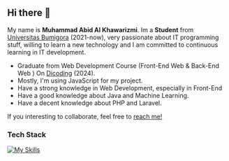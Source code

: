 ## Hi there 👋

My name is **Muhammad Abid Al Khawarizmi**. Im a **Student** from [Universitas Bumigora](https://universitasbumigora.ac.id) (2021-now), very passionate about IT programming stuff, willing to learn a new technology and I am committed to continuous learning in IT development.

- Graduate from Web Development Course (Front-End Web & Back-End Web ) On [Dicoding](https://www.dicoding.com) (2024).
- Mostly, I'm using JavaScript for my project.
- Have a strong knowledge in Web Development, especially in Front-End
- Have a good knowledge about Java and Machine Learning.
- Have a decent knowledge about PHP and Laravel.

If you interesting to collaborate, feel free to [reach me!](https://www.linkedin.com/in/abidrizmi/) 

### Tech Stack
[![My Skills](https://skillicons.dev/icons?i=js,react,bootstrap,sass,express,php,java,laravel,postgres,supabase&perline=5)](https://skillicons.dev)

    
  


